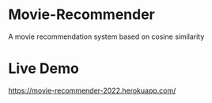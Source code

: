# Movie-Recommender
A movie recommendation system based on cosine similarity
# Live Demo
https://movie-recommender-2022.herokuapp.com/
